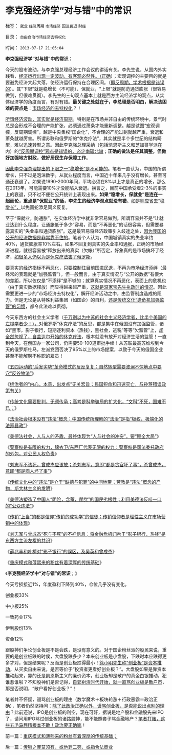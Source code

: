 # 李克强经济学“对与错”中的常识

标签： `就业` `经济周期` `市场经济` `国进民退` `财经` 

目录： `自由自治市场经济去特权化`

时间： `2013-07-17 21:05:04`

**李克强经济学“对与错”中的常识**；

今天的股市波动，与李克强总理经济工作会议的讲话有关。李先生说，从国内外实践看，[经济运行出现一定波动，有客观必然性。（正确](../../../2012/7/24/(生产过剩vs供应短缺)是硬币两面，经济周期不是危机；.md)）；宏观调控的主要目的就是要避免经济大起大落，使经济运行保持在合理区间。（[即反周期，学术根据是错误的](../../../2013/7/11/银行股如果持续走强，经济复苏就不可持续.md)）。其"下限"就是稳增长（不可能）、保就业，"上限"就是防范通货膨胀（很容易做到，但很难贯彻）。李先生的三句观点基本上就是西方主流经济学的观点，从实体经济学的角度而言，有对有错。**最关键之处就在于，李总理是否明白，解决该困难的要点是**：[市场经济的去特权化](../../../2009/7/19/市场经济去特权化中国经济唯一的出路.md)？！

[所谓经济波动，其实就是经济周期](../../../2012/7/25/金融垄断对经济增长没有贡献，是社会的吸血鬼.md)。特别是在市场并非自由的传统环境中，景气时总是会形成不合理的产能扩张，必须通过萧条才能重新调整。越是试图“宏观调控，反周期调控”，越是中央集权“国企化”，不合理的产能过剩就越严重，衰退和萧条就越厉害。所谓苏联和俄罗斯的“休克疗法”，其实就是半个多世纪的结构畸型，难以迅速转型之意。因此李克强总理采纳（包括凯恩斯主义和芝加哥学派在内）的[“反周期调控”观点是错误的，必定南辕北辙](../../../2012/7/15/西方国家折腾财政危机，债务危机，滥发货币；已经有几千年；.md)；**正确的做法是任其调整，但做好加强地方财政，做好居民生存保障工作**。

[因此李克强总理提出的下限之一“稳增长”是不可能的](../../../2013/7/3/匿名能够实话实说，很支持温李二总理的“冷”政策.md)。笔者一直认为，中国的所谓增长，只不过是泡沫数字。从就业程度而言，中国近十年来几乎没有增长，甚至可通还衰退了。如果说1990-2000年间，平均必须在8%以上才是真正的增长，那么在2013年，可能需要10%才没能陷入衰退。换言之，目前中国承受着2-3%的事实上的衰退，只不过不便在公开统计上表现出来。**如果“稳增长，保就业”是连在一起而论，重点是“保就业”的话，李先生的经济学观点就没有错**。[如是则应省去“稳增长”，](../../../2008/7/27/价值守衡定律：抓生产促GDP，不如“抓就业促消费”.md)以免画蛇添足同义反复。

至于“保就业，防通胀”，在实体经济学中就非常容易做到。所谓容易并不是“让就业达到什么程度，让通胀低于多少”容易，而是“不再恶化”的话很容易，但需要暴露真实的“失业率和通货膨胀”。这是最容易将经济政策引入歧途之处，[因为我国的公开的经济数据是非常靠不住的](../../../2011/12/30/公有制数字追求面子，民主数字臭扁领导.md)。笔者个人认为，中国城镇真实的失业率约40%，通货膨胀率10%左右。如果不回复到真实的失业率和通胀，正确的市场经济进程，就很容易被“释放出来的真实（欠帐）”所否定，好象真的是市场搞坏了经济，[如很多人仍以为是休克疗法害了俄罗斯](../../../2008/12/18/俄罗斯休克疗法可能被妖魔化了.md)。

要真实的经济指标不再恶化，只要控制住目前国进民退，不再为市场经济添绊（最经常的表现就是“加强监管”）。但一般而言，由于真实情况与“公开的数据”有很大的差距，所以仅仅是“不添绊”是不够的；就算真实情况不再恶化，表面上的危机也（由于真实数据释放）而显得越来越严重，[这就是温家宝先生执政时的情况](../../../2013/2/24/温先生当政，可以打八十分.md)。因此需要更进一步的“市场经济去特权化”，解开经济活动之中，由监管制度造成的阻力。但是无论是从特殊利益集团（如国企）的自利，[还是传统文化“逢危机加强监管”的习惯](../../../2012/5/16/公有制改革模式“逢危机向左转”救的是贵族特权阶层.md)，都令此法难以贯彻。

今天东西方的社会主义学者（[千万别以为中苏的社会主义经济学者，比半个美国的左棍学者少！），](../../../2013/4/6/凯恩斯主义已经成为国际性特殊利益集团.md)对俄罗斯“休克疗法”的反思，都是集中在俄国没有加强监管，诸如“黑市，影子银行，短期逐利资本（热钱），黑社会，逃税”等等“欠监管”上，[却全然忽视了，自盖达尔开始的休克疗法](../../../2011/2/11/边际退出成本和休克疗法.md)，根本就没有放开对经济生活的监管！一直到今天，在俄国办一家公司，仍需要50-100道审批手续！从苏联最高苏维埃到今天的俄罗斯杜马，左派党团否决了95%以上的市场提案，以致于今天的俄国企业甚至不能解聘不称职的雇员！

《[五四运动的“后发劣势”革命模式的反反复复；自然转型需要波澜不惊地点中要穴“反谷物法”](../../../2013/7/14/五四运动的“后发劣势”革命模式的反反复复.md)》

《[统治者的“内心，本意，出发点”无关宏旨；民国短命和迅速灭亡，与孙蒋错误政策有关](../../../2013/7/14/中国应反思五四；民国短命和迅速灭亡的原因.md)》

《[传统文化需要批判，无须传承；高考是科举骗局的扩大化，“文科”不死，国难不已；](../../../2013/7/14/传统文化无须传承，高考是科举骗局的扩大化.md)》

《[法治社会根本没有“违法”概念；中国传统所理解的“法治”是指“极权，极端化的法家暴政”](../../../2013/7/15/法治社会根本没有“违法”概念.md)》

《[美德法社会，人与人的矛盾，最终体现为“人与社会的冲突”，要“顾全大局”](../../../2013/7/15/“法律是死的，人是活的”，守法未必美德，违法未必恶行.md)》

《[警察权是有限的权力，锦衣卫/东西厂代表无限的权力；警察权是司法委托政府的外包，对公民人权负责](../../../2013/7/15/警察权不是锦衣卫，法治不是监管，米兰达忠告不是放纵犯罪.md)》

《[刘志军不该死，曾成杰应该放；杀刘志军，意即“都是贪官坏了事”，杀曾成杰，意即“都是商人坏了事”](../../../2013/7/15/刘志军不该死，曾成杰应该放.md)》

《[传统文化中的“违法”是介于“缺德与犯罪”的中间地带；劳教是“违法”概念的产物，斯大林主义的发明](../../../2013/7/16/传统文化中的“违法，劳教”介于“缺德与犯罪”之间.md)》

《[美德法塑造了中国人“阴险，含蓄，朋党”的国民劣根性；利用美德法反咬一口的“公众违法”](../../../2013/7/16/中国文化“阴险，含蓄，朋党”劣根性和李天一轮奸案.md)》

《[传销“上当”的都是信仰“传销的成功学”的信徒；传销信仰者是理性主义在市场营销中的体现](../../../2013/7/16/合理合法的传销的罪与恶.md)》

《[刘志军与曾成杰“死与不死”的不祥信息；将金融危机归咎于“影子银行，热钱”是东西方主流左棍的共识](../../../2013/7/17/刘志军与曾成杰“死与不死”的不祥信息.md)》

《[薛兆丰和叶檀对“影子银行”的误区，及吴英和曾成杰](../../../2013/7/17/薛兆丰和叶檀对“影子银行”的误区，及吴英，曾成杰.md)》

《[重庆模式和薄熙来的粉丝有着深厚的传统基础](../../../2013/7/17/重庆模式和薄熙来的粉丝有着深厚的传统基础；.md)》

《**李克强经济学中“对与错”的常识**；》

今天亏损接近1%，年度盈利下降到40%，仓位几乎没有变化。

创业板33%

中小板25%

一致药业17%

伊利股份13%

资金12%

跟股神们争论创业板是不是会跌，是没有意义的。对于国企粉丝派的股民来说，重要的是创业板跌的时侯，大盘股跌多少？本来创业板是小盘股，下跌时本应跌得更多才对，但是结果呢？反而是创业板跌得最小！[徐小明先生称“创业板”是资本推动](../../../2013/7/9/接近真相的徐小明先生仍存的误区.md)，从买卖自由来说，是否等价于“投资者更看好创业板？”。大盘股如果是靠资本推动起来，靠的还是凯恩斯主义的廉价资本，创业板却是散户的真金白银推动，犯谁惹谁啦？不知股神们是否记得，[自郭树清时代开始，就一直骂创业板是散户市](../../../2012/12/21/牛熊中有所区别的补涨补跌及后续行情；郭树清“严打散庄”.md)，那是否说明，“散户看好创业板？”！

笔者并不怀疑，谩骂创业板的理由（数学魔术＋板块轮涨＋行政恶霸＝政治正确），笔者仍然坚持问：[除了此政治正确以外，谩骂创业板，是否能说出点别的理由](../../../2013/7/16/数学，轮涨，狼牙棒，看空创业板的，还有别的理由吗？.md)？此前还说，IPO是创业板的利空，现在可好，据说是地产股和金融股先来IPO了，请问用IPO骂过创业板的诸路股神，能不能照套子骂金融地产？[笔者打赌，这些五毛马屁精根本不敢！政治要正确嘛](../../../2013/6/18/职业股神的四大专业原则；.md)！



前一篇：[重庆模式和薄熙来的粉丝有着深厚的传统基础；](../../../2013/7/17/重庆模式和薄熙来的粉丝有着深厚的传统基础；.md)

后一篇：[传销之罪莫须有，或他罪二罚，或指合法商业](../../../2013/7/18/传销之罪莫须有，或他罪二罚，或指合法商业.md)